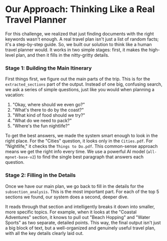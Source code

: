 # Our Approach: Thinking Like a Real Travel Planner

For this challenge, we realized that just finding documents with the right keywords wasn't enough. A real travel plan isn't just a list of random facts; it's a step-by-step guide. So, we built our solution to think like a human travel planner would. It works in two simple stages: first, it makes the high-level plan, and then it fills in the nitty-gritty details.

### Stage 1: Building the Main Itinerary

First things first, we figure out the main parts of the trip. This is for the `extracted_sections` part of the output. Instead of one big, confusing search, we ask a series of simple questions, just like you would when planning a vacation:

1.  "Okay, where should we even go?"
2.  "What's there to do by the coast?"
3.  "What kind of food should we try?"
4.  "What do we need to pack?"
5.  "Where's the fun nightlife?"

To get the best answers, we made the system smart enough to look in the right place. For the "Cities" question, it looks only in the `Cities.pdf`. For "Nightlife," it checks the `Things to Do.pdf`. This common-sense approach means we get the right info every time. We use a powerful AI model (`all-mpnet-base-v2`) to find the single best paragraph that answers each question.

### Stage 2: Filling in the Details

Once we have our main plan, we go back to fill in the details for the `subsection_analysis`. This is the most important part. For each of the top 5 sections we found, our system does a second, deeper dive.

It reads through that section and intelligently breaks it down into smaller, more specific topics. For example, when it looks at the "Coastal Adventures" section, it knows to pull out "Beach Hopping" and "Water Sports" as two separate, detailed points. This way, the final output isn't just a big block of text, but a well-organized and genuinely useful travel plan, with all the key details clearly laid out.
